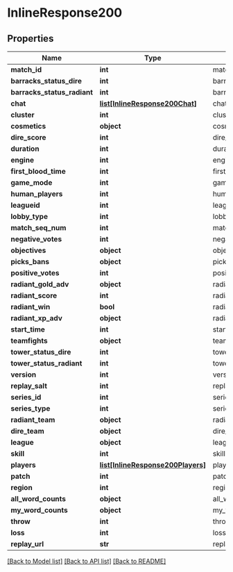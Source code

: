 # InlineResponse200

## Properties
Name | Type | Description | Notes
------------ | ------------- | ------------- | -------------
**match_id** | **int** | match_id | [optional] 
**barracks_status_dire** | **int** | barracks_status_dire | [optional] 
**barracks_status_radiant** | **int** | barracks_status_radiant | [optional] 
**chat** | [**list[InlineResponse200Chat]**](InlineResponse200Chat.md) | chat | [optional] 
**cluster** | **int** | cluster | [optional] 
**cosmetics** | **object** | cosmetics | [optional] 
**dire_score** | **int** | dire_score | [optional] 
**duration** | **int** | duration | [optional] 
**engine** | **int** | engine | [optional] 
**first_blood_time** | **int** | first_blood_time | [optional] 
**game_mode** | **int** | game_mode | [optional] 
**human_players** | **int** | human_players | [optional] 
**leagueid** | **int** | leagueid | [optional] 
**lobby_type** | **int** | lobby_type | [optional] 
**match_seq_num** | **int** | match_seq_num | [optional] 
**negative_votes** | **int** | negative_votes | [optional] 
**objectives** | **object** | objectives | [optional] 
**picks_bans** | **object** | picks_bans | [optional] 
**positive_votes** | **int** | positive_votes | [optional] 
**radiant_gold_adv** | **object** | radiant_gold_adv | [optional] 
**radiant_score** | **int** | radiant_score | [optional] 
**radiant_win** | **bool** | radiant_win | [optional] 
**radiant_xp_adv** | **object** | radiant_xp_adv | [optional] 
**start_time** | **int** | start_time | [optional] 
**teamfights** | **object** | teamfights | [optional] 
**tower_status_dire** | **int** | tower_status_dire | [optional] 
**tower_status_radiant** | **int** | tower_status_radiant | [optional] 
**version** | **int** | version | [optional] 
**replay_salt** | **int** | replay_salt | [optional] 
**series_id** | **int** | series_id | [optional] 
**series_type** | **int** | series_type | [optional] 
**radiant_team** | **object** | radiant_team | [optional] 
**dire_team** | **object** | dire_team | [optional] 
**league** | **object** | league | [optional] 
**skill** | **int** | skill | [optional] 
**players** | [**list[InlineResponse200Players]**](InlineResponse200Players.md) | players | [optional] 
**patch** | **int** | patch | [optional] 
**region** | **int** | region | [optional] 
**all_word_counts** | **object** | all_word_counts | [optional] 
**my_word_counts** | **object** | my_word_counts | [optional] 
**throw** | **int** | throw | [optional] 
**loss** | **int** | loss | [optional] 
**replay_url** | **str** | replay_url | [optional] 

[[Back to Model list]](../README.md#documentation-for-models) [[Back to API list]](../README.md#documentation-for-api-endpoints) [[Back to README]](../README.md)


